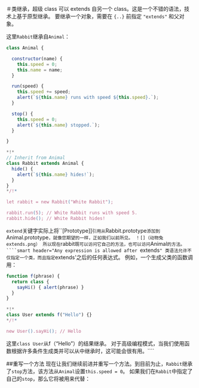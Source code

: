 ＃类继承，超级class 可以 extends 自另一个 class。这是一个不错的语法，技术上基于原型继承。要继承一个对象，需要在 `{..}` 前指定 `"extends"` 和父对象。这里`Rabbit`继承自`Animal`：```js runclass Animal {  constructor(name) {    this.speed = 0;    this.name = name;  }  run(speed) {    this.speed += speed;    alert(`${this.name} runs with speed ${this.speed}.`);  }  stop() {    this.speed = 0;    alert(`${this.name} stopped.`);  }}*!*// Inherit from Animalclass Rabbit extends Animal {  hide() {    alert(`${this.name} hides!`);  }}*/!*let rabbit = new Rabbit("White Rabbit");rabbit.run(5); // White Rabbit runs with speed 5.rabbit.hide(); // White Rabbit hides!````extend`关键字实际上将``[Prototype]]`引用从`Rabbit.prototype`添加到`Animal.prototype`，就像您期望的一样，正如我们以前所见。！[]（动物兔extends.png）所以现在`rabbit`既可以访问它自己的方法，也可以访问`Animal`的方法。````smart header="Any expression is allowed after `extends`"类语法允许不仅指定一个类，而且指定`extends'之后的任何表达式。例如，一个生成父类的函数调用：```js runfunction f(phrase) {  return class {    sayHi() { alert(phrase) }  }}*!*class User extends f("Hello") {}*/!*new User().sayHi(); // Hello```这里`class User`从f（“Hello”）的结果继承。对于高级编程模式，当我们使用函数根据许多条件生成类并可以从中继承时，这可能会很有用。````##重写一个方法现在让我们继续前进并重写一个方法。到目前为止，`Rabbit`继承了`stop`方法，该方法从`Animal`设置`this.speed = 0`。如果我们在`Rabbit`中指定了自己的`stop`，那么它将被用来代替：